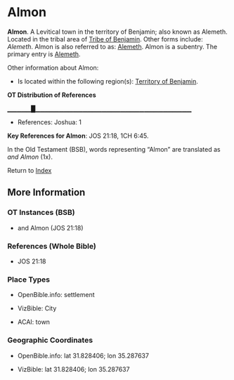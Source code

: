 # Almon
**Almon**. 
A Levitical town in the territory of Benjamin; also known as Alemeth. 
Located in the tribal area of [Tribe of Benjamin](../../../groups/md/acai/Benjamin.md). 
Other forms include: 
*Alemeth*. 
Almon is also referred to as: 
[Alemeth](Alemeth.md). 
Almon is a subentry. The primary entry is 
[Alemeth](Alemeth.md). 




Other information about Almon:


* Is located within the following region(s): 
[Territory of Benjamin](TerritoryOfBenjamin.md). 


**OT Distribution of References**

▁▁▁▁▁█▁▁▁▁▁▁▁▁▁▁▁▁▁▁▁▁▁▁▁▁▁▁▁▁▁▁▁▁▁▁▁▁▁
* References: Joshua: 1



**Key References for Almon**: 
JOS 21:18, 1CH 6:45. 


In the Old Testament (BSB), words representing “Almon” are translated as 
*and Almon* (1x). 




Return to [Index](00-Index.md)

## More Information

### OT Instances (BSB)

* and Almon (JOS 21:18)



### References (Whole Bible)

* JOS 21:18


### Place Types

* OpenBible.info: settlement

* VizBible: City

* ACAI: town



### Geographic Coordinates

* OpenBible.info: lat 31.828406; lon 35.287637

* VizBible: lat 31.828406; lon 35.287637




